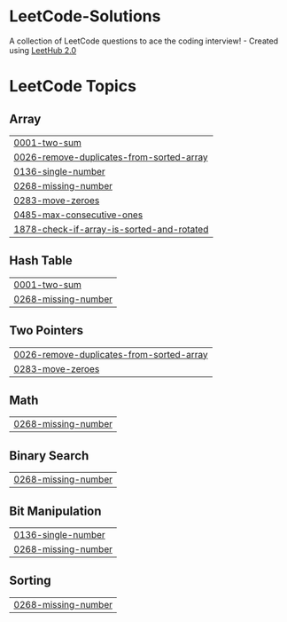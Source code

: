 # LeetCode-Solutions
A collection of LeetCode questions to ace the coding interview! - Created using [LeetHub 2.0](https://github.com/maitreya2954/LeetHub-2.0-Firefox)

<!---LeetCode Topics Start-->
# LeetCode Topics
## Array
|  |
| ------- |
| [0001-two-sum](https://github.com/PriyanshuSharma007/LeetCode-Questions/tree/master/0001-two-sum) |
| [0026-remove-duplicates-from-sorted-array](https://github.com/PriyanshuSharma007/LeetCode--Solutions/tree/master/0026-remove-duplicates-from-sorted-array) |
| [0136-single-number](https://github.com/PriyanshuSharma007/LeetCode--Solutions/tree/master/0136-single-number) |
| [0268-missing-number](https://github.com/PriyanshuSharma007/LeetCode--Solutions/tree/master/0268-missing-number) |
| [0283-move-zeroes](https://github.com/PriyanshuSharma007/LeetCode--Solutions/tree/master/0283-move-zeroes) |
| [0485-max-consecutive-ones](https://github.com/PriyanshuSharma007/LeetCode--Solutions/tree/master/0485-max-consecutive-ones) |
| [1878-check-if-array-is-sorted-and-rotated](https://github.com/PriyanshuSharma007/LeetCode--Solutions/tree/master/1878-check-if-array-is-sorted-and-rotated) |
## Hash Table
|  |
| ------- |
| [0001-two-sum](https://github.com/PriyanshuSharma007/LeetCode-Questions/tree/master/0001-two-sum) |
| [0268-missing-number](https://github.com/PriyanshuSharma007/LeetCode--Solutions/tree/master/0268-missing-number) |
## Two Pointers
|  |
| ------- |
| [0026-remove-duplicates-from-sorted-array](https://github.com/PriyanshuSharma007/LeetCode--Solutions/tree/master/0026-remove-duplicates-from-sorted-array) |
| [0283-move-zeroes](https://github.com/PriyanshuSharma007/LeetCode--Solutions/tree/master/0283-move-zeroes) |
## Math
|  |
| ------- |
| [0268-missing-number](https://github.com/PriyanshuSharma007/LeetCode--Solutions/tree/master/0268-missing-number) |
## Binary Search
|  |
| ------- |
| [0268-missing-number](https://github.com/PriyanshuSharma007/LeetCode--Solutions/tree/master/0268-missing-number) |
## Bit Manipulation
|  |
| ------- |
| [0136-single-number](https://github.com/PriyanshuSharma007/LeetCode--Solutions/tree/master/0136-single-number) |
| [0268-missing-number](https://github.com/PriyanshuSharma007/LeetCode--Solutions/tree/master/0268-missing-number) |
## Sorting
|  |
| ------- |
| [0268-missing-number](https://github.com/PriyanshuSharma007/LeetCode--Solutions/tree/master/0268-missing-number) |
<!---LeetCode Topics End-->
